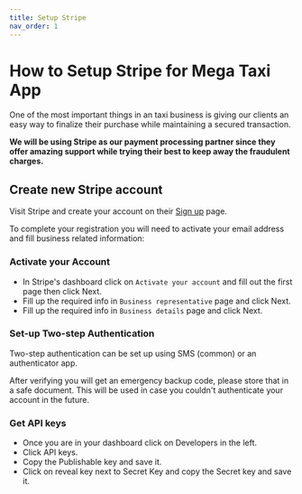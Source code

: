 ```yaml
---
title: Setup Stripe
nav_order: 1
---
```


# How to Setup Stripe for Mega Taxi App

One of the most important things in an taxi business is giving our clients an easy way to finalize their purchase while maintaining a secured transaction.

**We will be using Stripe as our payment processing partner since they offer amazing support while trying their best to keep away the fraudulent charges.**

## Create new Stripe account

Visit Stripe and create your account on their [Sign up](https://dashboard.stripe.com/register) page.

To complete your registration you will need to activate your email address and fill business related information:

### Activate your Account

- In Stripe's dashboard click on `Activate your account` and fill out the first page then click Next.
- Fill up the required info in `Business representative` page and click Next.
- Fill up the required info in `Business details` page and click Next.

### Set-up Two-step Authentication

Two-step authentication can be set up using SMS (common) or an authenticator app.

After verifying you will get an emergency backup code, please store that in a safe document. This will be used in case you couldn't authenticate your account in the future.

### Get API keys

- Once you are in your dashboard click on Developers in the left.
- Click API keys.
- Copy the Publishable key and save it.
- Click on reveal key next to Secret Key and copy the Secret key and save it.
